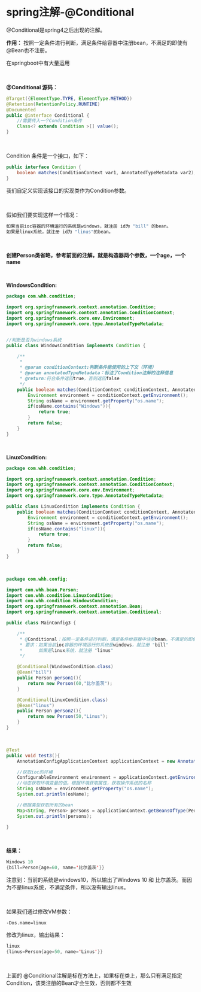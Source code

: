 # spring注解-@Conditional



@Conditional是spring4之后出现的注解。

**作用：** 按照一定条件进行判断，满足条件给容器中注册bean，不满足的即使有@Bean也不注册。

在springboot中有大量运用

<br>

**@Conditional 源码：**

```java
@Target({ElementType.TYPE, ElementType.METHOD})
@Retention(RetentionPolicy.RUNTIME)
@Documented
public @interface Conditional {
    //需要传入一个Condition条件
    Class<? extends Condition >[] value();
}
```

<br>

Condition 条件是一个接口，如下：

```java
public interface Condition {
    boolean matches(ConditionContext var1, AnnotatedTypeMetadata var2);
}
```

我们自定义实现该接口的实现类作为Condition参数。

<br>



假如我们要实现这样一个情况：

```java
如果当前ioc容器的环境运行的系统是windows，就注册 id为 "bill" 的bean。
如果是linux系统，就注册 id为 "linus"的bean。
```

<br>

**创建Person类省略，参考前面的注解，就是构造器两个参数，一个age，一个name**

<br>

**WindowsCondition:**

```java
package com.whh.condition;

import org.springframework.context.annotation.Condition;
import org.springframework.context.annotation.ConditionContext;
import org.springframework.core.env.Environment;
import org.springframework.core.type.AnnotatedTypeMetadata;


//判断是否为windows系统
public class WindowsCondition implements Condition {

    /**
     *
     * @param conditionContext:判断条件能使用的上下文（环境）
     * @param annotatedTypeMetadata：标注了Condition注解的注释信息
     * @return:符合条件返回true，否则返回false
     */
    public boolean matches(ConditionContext conditionContext, AnnotatedTypeMetadata annotatedTypeMetadata) {
        Environment environment = conditionContext.getEnvironment();
        String osName = environment.getProperty("os.name");
        if(osName.contains("Windows")){
            return true;
        }
        return false;
    }
}

```

<br>

**LinuxCondition:**

```java
package com.whh.condition;

import org.springframework.context.annotation.Condition;
import org.springframework.context.annotation.ConditionContext;
import org.springframework.core.env.Environment;
import org.springframework.core.type.AnnotatedTypeMetadata;

public class LinuxCondition implements Condition {
    public boolean matches(ConditionContext conditionContext, AnnotatedTypeMetadata annotatedTypeMetadata) {
        Environment environment = conditionContext.getEnvironment();
        String osName = environment.getProperty("os.name");
        if(osName.contains("linux")){
            return true;
        }
        return false;
    }
}

```

<br>

```java
package com.whh.config;

import com.whh.bean.Person;
import com.whh.condition.LinuxCondition;
import com.whh.condition.WindowsCondition;
import org.springframework.context.annotation.Bean;
import org.springframework.context.annotation.Conditional;

public class MainConfig3 {

    /**
     * @Conditional：按照一定条件进行判断，满足条件给容器中注册bean，不满足的即使有@Bean也不注册。
     * 要求：如果当前ioc容器的环境运行的系统是windows，就注册 "bill"
     *      如果是linux系统，就注册 "linus"
     */

    @Conditional(WindowsCondition.class)
    @Bean("bill")
    public Person person1(){
        return new Person(60,"比尔盖茨");
    }

    @Conditional(LinuxCondition.class)
    @Bean("linus")
    public Person person2(){
        return new Person(50,"Linus");
    }
}
```

<br>

```java
@Test
public void test3(){
    AnnotationConfigApplicationContext applicationContext = new AnnotationConfigApplicationContext(MainConfig3.class);

    //获取ioc的环境
    ConfigurableEnvironment environment = applicationContext.getEnvironment();
    //动态获取环境变量的值。根据环境获取属性，获取操作系统的名称
    String osName = environment.getProperty("os.name");
    System.out.println(osName);

    //根据类型获取所有的bean
    Map<String, Person> persons = applicationContext.getBeansOfType(Person.class);
    System.out.println(persons);

}
```

<br>

**结果：**

```java
Windows 10
{bill=Person{age=60, name='比尔盖茨'}}
```

注意到：当前的系统是windows10，所以输出了Windows 10 和 比尔盖茨。而因为不是linux系统，不满足条件，所以没有输出linus。

<br>

如果我们通过修改VM参数：

```
-Dos.name=linux
```

修改为linux，输出结果：

```java
linux
{linus=Person{age=50, name='Linus'}}
```

<br>



上面的 @Conditional注解是标在方法上，如果标在类上，那么只有满足指定Condition，该类注册的Bean才会生效，否则都不生效

<br>



